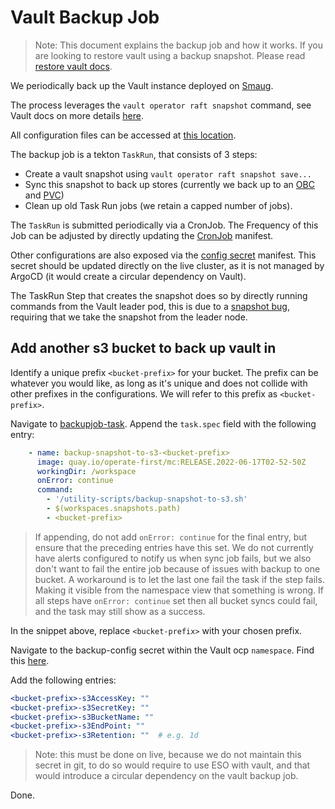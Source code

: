 # Vault Backup Job

> Note: This document explains the backup job and how it works. If you are looking to restore vault using a backup
> snapshot. Please read [restore vault docs][].

We periodically back up the Vault instance deployed on [Smaug][vault].

The process leverages the `vault operator raft snapshot` command, see Vault docs on more details [here][vaultbackupdocs].

All configuration files can be accessed at [this location][backupjob].

The backup job is a tekton `TaskRun`, that consists of 3 steps:
- Create a vault snapshot using `vault operator raft snapshot save...`
- Sync this snapshot to back up stores (currently we back up to an [OBC][mortys3bucket] and [PVC][pvc])
- Clean up old Task Run jobs (we retain a capped number of jobs).

The `TaskRun` is submitted periodically via a CronJob. The Frequency of this Job can be adjusted by directly updating
the [CronJob][] manifest.

Other configurations are also exposed via the [config secret][] manifest. This secret should be updated directly on the
live cluster, as it is not managed by ArgoCD (it would create a circular dependency on Vault).

The TaskRun Step that creates the snapshot does so by directly running commands from the Vault leader pod, this is due
to a [snapshot bug][], requiring that we take the snapshot from the leader node.

## Add another s3 bucket to back up vault in

Identify a unique prefix `<bucket-prefix>` for your bucket. The prefix can be whatever you would like, as long as it's
unique and does not collide with other prefixes in the configurations. We will refer to this prefix as `<bucket-prefix>`.

Navigate to [backupjob-task][]. Append the `task.spec` field with the following entry:

```yaml
    - name: backup-snapshot-to-s3-<bucket-prefix>
      image: quay.io/operate-first/mc:RELEASE.2022-06-17T02-52-50Z
      workingDir: /workspace
      onError: continue
      command:
        - '/utility-scripts/backup-snapshot-to-s3.sh'
        - $(workspaces.snapshots.path)
        - <bucket-prefix>
```

> If appending, do not add `onError: continue` for the final entry, but ensure that the preceding entries have this set.
> We do not currently have alerts configured to notify us when sync job fails, but we also don't want to fail the
> entire job because of issues with backup to one bucket. A workaround is to let the last one fail the task if the step
> fails. Making it visible from the namespace view that something is wrong. If all steps have `onError: continue` set
> then all bucket syncs could fail, and the task may still show as a success.

In the snippet above, replace `<bucket-prefix>` with your chosen prefix.

Navigate to the backup-config secret within the Vault ocp `namespace`. Find this [here][backup-config-secret].

Add the following entries:

```yaml
<bucket-prefix>-s3AccessKey: ""
<bucket-prefix>-s3SecretKey: ""
<bucket-prefix>-s3BucketName: ""
<bucket-prefix>-s3EndPoint: ""
<bucket-prefix>-s3Retention: ""  # e.g. 1d
```
> Note: this must be done on live, because we do not maintain this secret in git, to do so would require to use ESO
> with vault, and that would introduce a circular dependency on the vault backup job.

Done.

[vaultbackupdocs]: https://learn.hashicorp.com/tutorials/vault/sop-backup?in=vault/standard-procedures#single-vault-cluster
[vault]: https://github.com/operate-first/apps/tree/master/vault/overlays/moc/smaug
[backupjob]: https://github.com/operate-first/apps/tree/master/vault/overlays/moc/smaug/backup-job/
[backupjob-task]: https://github.com/operate-first/apps/blob/master/vault/overlays/moc/smaug/backup-job/task.yaml
[CronJob]: https://github.com/operate-first/apps/blob/master/vault/overlays/moc/smaug/backup-job/cronjob.yaml
[config secret]: https://github.com/operate-first/apps/blob/master/vault/overlays/moc/smaug/backup-job/secret.yaml
[mortys3bucket]: https://console-openshift-console.apps.morty.emea.operate-first.cloud/k8s/ns/opf-obcs/objectbucket.io~v1alpha1~ObjectBucketClaim/opf-vault-snapshots
[pvc]: https://console-openshift-console.apps.smaug.na.operate-first.cloud/k8s/ns/vault/persistentvolumeclaims/vault-snapshots
[snapshot bug]: https://github.com/hashicorp/vault/issues/15258
[restore vault docs]: ./restore_vault.md
[backup-config-secret]: https://console-openshift-console.apps.smaug.na.operate-first.cloud/k8s/ns/vault/secrets/backup-job
